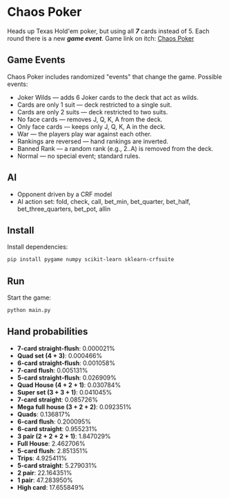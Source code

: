# Chaos Poker

Heads up Texas Hold'em poker, but using all ***7*** cards instead of 5.
Each round there is a new ***game event***.
Game link on itch: [Chaos Poker](https://bai756.itch.io/chaos-poker)

## Game Events

Chaos Poker includes randomized "events" that change the game.
Possible events:

- Joker Wilds — adds 6 Joker cards to the deck that act as wilds.
- Cards are only 1 suit — deck restricted to a single suit.
- Cards are only 2 suits — deck restricted to two suits.
- No face cards — removes J, Q, K, A from the deck.
- Only face cards — keeps only J, Q, K, A in the deck.
- War — the players play war against each other.
- Rankings are reversed — hand rankings are inverted.
- Banned Rank — a random rank (e.g., 2..A) is removed from the deck.
- Normal — no special event; standard rules.

## AI

- Opponent driven by a CRF model
- AI action set: fold, check, call, bet_min, bet_quarter, bet_half, bet_three_quarters, bet_pot, allin

## Install

Install dependencies:

```bash
pip install pygame numpy scikit-learn sklearn-crfsuite
```

## Run

Start the game:

```bash
python main.py
```

## Hand probabilities

- **7-card straight-flush**: 0.000021%
- **Quad set (4 + 3)**: 0.000466%
- **6-card straight-flush**: 0.001058%
- **7-card flush**: 0.005131%
- **5-card straight-flush**: 0.026909%
- **Quad House (4 + 2 + 1)**: 0.030784%
- **Super set (3 + 3 + 1)**: 0.041045%
- **7-card straight**: 0.085726%
- **Mega full house (3 + 2 + 2)**: 0.092351%
- **Quads**: 0.136817%
- **6-card flush**: 0.200095%
- **6-card straight**: 0.955231%
- **3 pair (2 + 2 + 2 + 1)**: 1.847029%
- **Full House**: 2.462706%
- **5-card flush**: 2.851351%
- **Trips**: 4.925411%
- **5-card straight**: 5.279031%
- **2 pair**: 22.164351%
- **1 pair**: 47.283950%
- **High card**: 17.655849%
